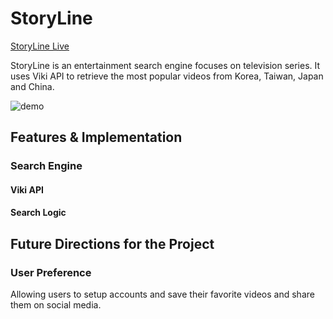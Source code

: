 # StoryLine

[StoryLine Live][link]

StoryLine is an entertainment search engine focuses on television series.
It uses Viki API to retrieve the most popular videos from Korea, Taiwan, Japan
and China.

![demo](storyline_demo.png)

[link]: http://henryhsu.life/Drama-search/

## Features & Implementation

### Search Engine

#### Viki API

#### Search Logic

## Future Directions for the Project

### User Preference
  Allowing users to setup accounts and save their favorite videos and
  share them on social media.
